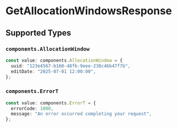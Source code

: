 # GetAllocationWindowsResponse


## Supported Types

### `components.AllocationWindow`

```typescript
const value: components.AllocationWindow = {
  uuid: "123e4567-b160-48fb-9eee-230c46b47f7b",
  editDate: "2025-07-01 12:00:00",
};
```

### `components.ErrorT`

```typescript
const value: components.ErrorT = {
  errorCode: 1000,
  message: "An error occurred completing your request",
};
```


